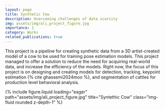 ```yaml
---
layout: page
title: Synthetic Cow
description: Overcoming challenges of data scarcity
img: assets/img/ali_project_figure.jpg
importance: 1
category: Works
related_publications: true
---
```


This project is a pipeline for creating synthetic data from a 3D artist-created model of a cow to be used for training pose estimation models. This project managed to offer a solution to reduce the need for acquiring real-world data, and increase the efficiency of the models. Right now, the focus of this project is on designing and creating models for detection, tracking, keypoint estimation {% cite ghassemi2024moo %}, and segmentation of cattles for production level behavioral analysis.


<div class="row">
    <div class="col-sm mt-3 mt-md-0">
        {% include figure.liquid loading="eager" path="assets/img/ali_project_figure.jpg" title="Syntethic Cow" class="img-fluid rounded z-depth-1" %}
    </div>
</div>
